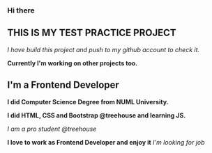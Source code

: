### Hi there
## THIS IS MY TEST PRACTICE PROJECT
*I have build this project and push to my github 
account to check it.* 

**Currently I'm working on other projects too.**

## I'm a Frontend Developer
**I did Computer Science Degree from NUML University.**

**I did HTML, CSS and Bootstrap @treehouse and 
learning JS.**

*I am a pro student @treehouse*

**I love to work as Frontend Developer and enjoy it**
*I'm looking for job*
